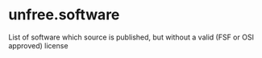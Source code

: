 # unfree.software
List of software which source is published, but without a valid (FSF or OSI approved) license
